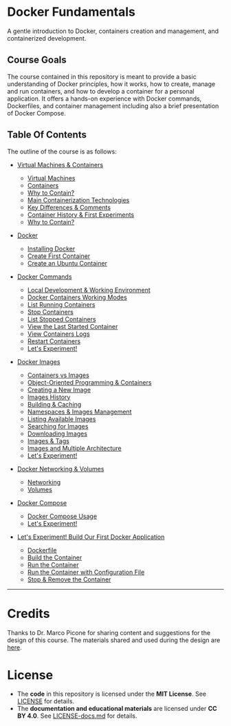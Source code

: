 # Docker Fundamentals
A gentle introduction to Docker, containers creation and management, and containerized development.

## Course Goals
The course contained in this repository is meant to provide a basic understanding 
of Docker principles, how it works, how to create, manage and run containers, 
and how to develop a container for a personal application. 
It offers a hands-on experience with Docker commands, Dockerfiles, and container 
management including also a brief presentation of Docker Compose.

## Table Of Contents
The outline of the course is as follows: 
- [Virtual Machines & Containers](sections/01_virtual_machines_and_containers.md)
  - [Virtual Machines](sections/01_virtual_machines_and_containers.md#virtual-machines)
  - [Containers](sections/01_virtual_machines_and_containers.md#containers)
  - [Why to Contain?](sections/01_virtual_machines_and_containers.md#why-to-contain)
  - [Main Containerization Technologies](sections/01_virtual_machines_and_containers.md#main-containerization-technologies)
  - [Key Differences & Comments](sections/01_virtual_machines_and_containers.md#key-differences--comments)
  - [Container History & First Experiments](sections/01_virtual_machines_and_containers.md#container-history--first-experiments)
  - [Why to Contain?](sections/01_virtual_machines_and_containers.md#why-to-contain)

- [Docker](sections/02_docker.md)
  - [Installing Docker](sections/02_docker.md#installing-docker)
  - [Create First Container](sections/02_docker.md#create-first-container)
  - [Create an Ubuntu Container](sections/02_docker.md#create-an-ubuntu-container)

- [Docker Commands](sections/03_docker_commands.md)
  - [Local Development & Working Environment](sections/03_docker_commands.md#local-development--working-environment)
  - [Docker Containers Working Modes](sections/03_docker_commands.md#docker-containers-working-modes)
  - [List Running Containers](sections/03_docker_commands.md#list-running-containers)
  - [Stop Containers](sections/03_docker_commands.md#stop-containers)
  - [List Stopped Containers](sections/03_docker_commands.md#list-stopped-containers)
  - [View the Last Started Container](sections/03_docker_commands.md#view-the-last-started-container)
  - [View Containers Logs](sections/03_docker_commands.md#view-containers-logs)
  - [Restart Containers](sections/03_docker_commands.md#restart-containers)
  - [Let's Experiment!](sections/03_docker_commands.md#lets-experiment)

- [Docker Images](sections/04_docker_images.md)
  - [Containers vs Images](sections/04_docker_images.md#containers-vs-images)
  - [Object-Oriented Programming & Containers](sections/04_docker_images.md#object-oriented-programming--containers)
  - [Creating a New Image](sections/04_docker_images.md#creating-a-new-image)
  - [Images History](sections/04_docker_images.md#images-history)
  - [Building & Caching](sections/04_docker_images.md#building--caching)
  - [Namespaces & Images Management](sections/04_docker_images.md#namespaces--images-management)
  - [Listing Available Images](sections/04_docker_images.md#listing-available-images)
  - [Searching for Images](sections/04_docker_images.md#searching-for-images)
  - [Downloading Images](sections/04_docker_images.md#downloading-images)
  - [Images & Tags](sections/04_docker_images.md#images-and-tags)
  - [Images and Multiple Architecture](sections/04_docker_images.md#images-and-multiple-architectures)
  - [Let's Experiment!](sections/04_docker_images.md#lets-experiment)

- [Docker Networking & Volumes](sections/05_docker_networking_and_volumes.md)
  - [Networking](sections/05_docker_networking_and_volumes.md#networking)
  - [Volumes](sections/05_docker_networking_and_volumes.md#volumes)

- [Docker Compose](sections/06_docker_compose.md#docker-compose)
  - [Docker Compose Usage](sections/06_docker_compose.md#docker-compose-usage)
  - [Let's Experiment!](sections/06_docker_compose.md#lets-experiment)

- [Let's Experiment! Build Our First Docker Application](sections/07_build_our_first_docker_app.md)
  - [Dockerfile](sections/07_build_our_first_docker_app.md#dockerfile)
  - [Build the Container](sections/07_build_our_first_docker_app.md#build-the-container)
  - [Run the Container](sections/07_build_our_first_docker_app.md#run-the-container)
  - [Run the Container with Configuration File](sections/07_build_our_first_docker_app.md#run-the-container-with-configuration-file)
  - [Stop & Remove the Container](sections/07_build_our_first_docker_app.md#stop--remove-the-container)

---

# Credits
Thanks to Dr. Marco Picone for sharing content and suggestions for the design of this course. The materials shared and used during the design are [here](https://github.com/Distributed-IoT-Software-Arch-Course/docker-playground).

# License  
- The **code** in this repository is licensed under the **MIT License**. See [LICENSE](LICENSE) for details.  
- The **documentation and educational materials** are licensed under **CC BY 4.0**. See [LICENSE-docs.md](LICENSE-docs.md) for details.  
